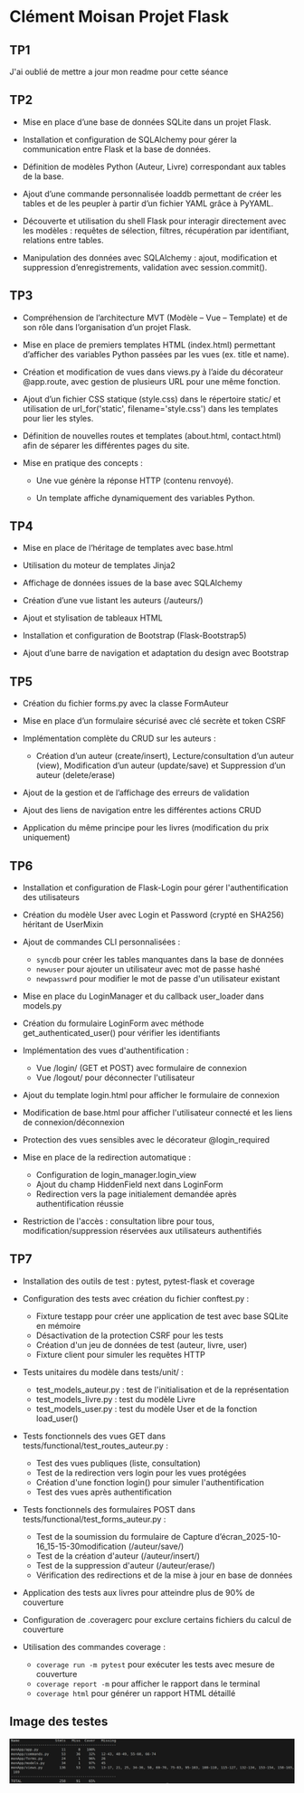# Clément Moisan Projet Flask
## TP1
J'ai oublié de mettre a jour mon readme pour cette séance
## TP2 
- Mise en place d’une base de données SQLite dans un projet Flask.

- Installation et configuration de SQLAlchemy pour gérer la communication entre Flask et la base de données.

- Définition de modèles Python (Auteur, Livre) correspondant aux tables de la base.

- Ajout d’une commande personnalisée loaddb permettant de créer les tables et de les peupler à partir d’un fichier YAML grâce à PyYAML.

- Découverte et utilisation du shell Flask pour interagir directement avec les modèles : requêtes de sélection, filtres, récupération par identifiant, relations entre tables.

- Manipulation des données avec SQLAlchemy : ajout, modification et suppression d’enregistrements, validation avec session.commit().
## TP3
- Compréhension de l’architecture MVT (Modèle – Vue – Template) et de son rôle dans l’organisation d’un projet Flask.

- Mise en place de premiers templates HTML (index.html) permettant d’afficher des variables Python passées par les vues (ex. title et name).

- Création et modification de vues dans views.py à l’aide du décorateur @app.route, avec gestion de plusieurs URL pour une même fonction.

- Ajout d’un fichier CSS statique (style.css) dans le répertoire static/ et utilisation de url_for('static', filename='style.css') dans les templates pour lier les styles.

- Définition de nouvelles routes et templates (about.html, contact.html) afin de séparer les différentes pages du site.

- Mise en pratique des concepts :
    - Une vue génère la réponse HTTP (contenu renvoyé).

    - Un template affiche dynamiquement des variables Python.

## TP4
- Mise en place de l’héritage de templates avec base.html

- Utilisation du moteur de templates Jinja2

- Affichage de données issues de la base avec SQLAlchemy

- Création d’une vue listant les auteurs (/auteurs/)

- Ajout et stylisation de tableaux HTML

- Installation et configuration de Bootstrap (Flask-Bootstrap5)

- Ajout d’une barre de navigation et adaptation du design avec Bootstrap

## TP5

- Création du fichier forms.py avec la classe FormAuteur

- Mise en place d’un formulaire sécurisé avec clé secrète et token CSRF

- Implémentation complète du CRUD sur les auteurs :

    - Création d’un auteur (create/insert), Lecture/consultation d’un auteur (view), Modification d’un auteur (update/save) et Suppression d’un auteur (delete/erase)

- Ajout de la gestion et de l’affichage des erreurs de validation

- Ajout des liens de navigation entre les différentes actions CRUD

- Application du même principe pour les livres (modification du prix uniquement)

## TP6

- Installation et configuration de Flask-Login pour gérer l'authentification des utilisateurs

- Création du modèle User avec Login et Password (crypté en SHA256) héritant de UserMixin

- Ajout de commandes CLI personnalisées :
    - `syncdb` pour créer les tables manquantes dans la base de données
    - `newuser` pour ajouter un utilisateur avec mot de passe hashé
    - `newpasswrd` pour modifier le mot de passe d'un utilisateur existant

- Mise en place du LoginManager et du callback user_loader dans models.py

- Création du formulaire LoginForm avec méthode get_authenticated_user() pour vérifier les identifiants

- Implémentation des vues d'authentification :
    - Vue /login/ (GET et POST) avec formulaire de connexion
    - Vue /logout/ pour déconnecter l'utilisateur

- Ajout du template login.html pour afficher le formulaire de connexion

- Modification de base.html pour afficher l'utilisateur connecté et les liens de connexion/déconnexion

- Protection des vues sensibles avec le décorateur @login_required

- Mise en place de la redirection automatique :
    - Configuration de login_manager.login_view
    - Ajout du champ HiddenField next dans LoginForm
    - Redirection vers la page initialement demandée après authentification réussie

- Restriction de l'accès : consultation libre pour tous, modification/suppression réservées aux utilisateurs authentifiés

## TP7

- Installation des outils de test : pytest, pytest-flask et coverage

- Configuration des tests avec création du fichier conftest.py :
    - Fixture testapp pour créer une application de test avec base SQLite en mémoire
    - Désactivation de la protection CSRF pour les tests
    - Création d'un jeu de données de test (auteur, livre, user)
    - Fixture client pour simuler les requêtes HTTP

- Tests unitaires du modèle dans tests/unit/ :
    - test_models_auteur.py : test de l'initialisation et de la représentation
    - test_models_livre.py : test du modèle Livre
    - test_models_user.py : test du modèle User et de la fonction load_user()

- Tests fonctionnels des vues GET dans tests/functional/test_routes_auteur.py :
    - Test des vues publiques (liste, consultation)
    - Test de la redirection vers login pour les vues protégées
    - Création d'une fonction login() pour simuler l'authentification
    - Test des vues après authentification

- Tests fonctionnels des formulaires POST dans tests/functional/test_forms_auteur.py :
    - Test de la soumission du formulaire de Capture d’écran_2025-10-16_15-15-30modification (/auteur/save/)
    - Test de la création d'auteur (/auteur/insert/)
    - Test de la suppression d'auteur (/auteur/erase/)
    - Vérification des redirections et de la mise à jour en base de données

- Application des tests aux livres pour atteindre plus de 90% de couverture

- Configuration de .coveragerc pour exclure certains fichiers du calcul de couverture

- Utilisation des commandes coverage :
    - `coverage run -m pytest` pour exécuter les tests avec mesure de couverture
    - `coverage report -m` pour afficher le rapport dans le terminal
    - `coverage html` pour générer un rapport HTML détaillé

## Image des testes 

![Description de l'image](/TutoFlask/Poucentage_teste.png)